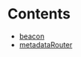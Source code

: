 

# Contents
- [beacon](/src/extension/examples/beacon)
- [metadataRouter](/src/extension/examples/metadataRouter)
